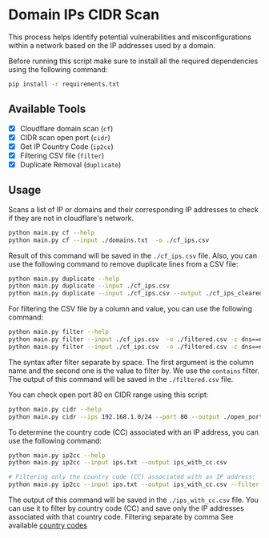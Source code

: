 # Domain IPs CIDR Scan

This process helps identify potential vulnerabilities and misconfigurations within a network based on the IP addresses used by a domain.

Before running this script make sure to install all the required dependencies using the following command:

```sh
pip install -r requirements.txt
```

## Available Tools

- [x] Cloudflare domain scan (`cf`)
- [x] CIDR scan open port (`cidr`)
- [x] Get IP Country Code (`ip2cc`)
- [x] Filtering CSV file (`filter`)
- [x] Duplicate Removal (`duplicate`)

## Usage

Scans a list of IP or domains and their corresponding IP addresses to check if they are not in cloudflare's network.

```sh
python main.py cf --help
python main.py cf --input ./domains.txt  -o ./cf_ips.csv
```

Result of this command will be saved in the `./cf_ips.csv` file.
Also, you can use the following command to remove duplicate lines from a CSV file:

```sh
python main.py duplicate --help
python main.py duplicate --input ./cf_ips.csv
python main.py duplicate --input ./cf_ips.csv --output ./cf_ips_cleared.csv
```

For filtering the CSV file by a column and value, you can use the following command:

```sh
python main.py filter --help
python main.py filter --input ./cf_ips.csv  -o ./filtered.csv -c dns==normal
python main.py filter --input ./cf_ips.csv  -o ./filtered.csv -c dns==normal cidr==104.21.79
```

The syntax after filter separate by space. The first argument is the column name and the second one is the value to filter by. We use the `contains` filter.
The output of this command will be saved in the `./filtered.csv` file.

You can check open port 80 on CIDR range using this script:

```sh
python main.py cidr --help
python main.py cidr --ips 192.168.1.0/24 --port 80 --output ./open_ports.csv
```

To determine the country code (CC) associated with an IP address, you can use the following command:

```sh
python main.py ip2cc --help
python main.py ip2cc --input ips.txt --output ips_with_cc.csv

# Filtering only the country code (CC) associated with an IP address:
python main.py ip2cc --input ips.txt --output ips_with_cc.csv --filter US,SG
```

The output of this command will be saved in the `./ips_with_cc.csv` file. You can use it to filter by country code (CC) and save only the IP addresses associated with that country code. Filtering separate by comma
See available [country codes](https://www.iban.com/country-codes)
